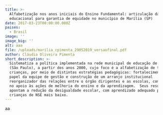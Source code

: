 ```yaml
---
title: >-
  Alfabetização nos anos iniciais do Ensino Fundamental: articulação da política
  educacional para garantia de equidade no município de Marília (SP)
date: 2017-03-23T00:00:00.000Z
paises:
  - Brasil
image: ''
image_big: ''
alt: aaa
file: /uploads/marília_cpimenta_29052019_versaofinal.pdf
author: Cláudia Oliveira Pimenta
short_description: >-
  Sistematiza a política implementada na rede municipal de educação de Marília
  (São Paulo), a partir dos anos 2000, cujo foco é a alfabetização de todas as
  crianças, por meio de distintas estratégias pedagógicas: fortalecimento do
  papel da equipe de gestão e construção de um arranjo institucional
  reorganizador das relações entre o órgão dirigentes e as escolas, com ênfase
  no apoio às ações de melhoria do ensino e da aprendizagem.  Seus resultados
  apontam a redução da desigualdade escolar, com aprendizado adequado para
  crianças de NSE mais baixo.
---
```

aa
